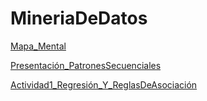 # MineriaDeDatos

[Mapa_Mental](https://github.com/LeslyeHdz13/MineriaDeDatos/blob/master/MapaMental_1_%7B1819111%7D.pdf)


[Presentación_PatronesSecuenciales](https://github.com/ValeriaUrbina/Mineria_de_datos/blob/e09191abe851491c700f60c05a41c36e6ed4b637/Presentaci%C3%B3n_%7BPatrones-Secuenciales%7D_.pdf)


[Actividad1_Regresión_Y_ReglasDeAsociación](https://github.com/MarleneCalderon/Mineria_de_Datos/blob/master/Ejercicios%201.pdf)
